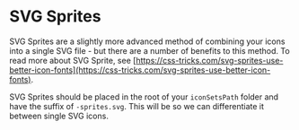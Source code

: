 # SVG Sprites
SVG Sprites are a slightly more advanced method of combining your icons into a single SVG file - but there are a number of benefits to this method. To read more about SVG Sprite, see [https://css-tricks.com/svg-sprites-use-better-icon-fonts](https://css-tricks.com/svg-sprites-use-better-icon-fonts).

SVG Sprites should be placed in the root of your `iconSetsPath` folder and have the suffix of `-sprites.svg`. This will be so we can differentiate it between single SVG icons.